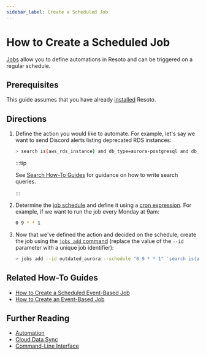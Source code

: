 ```yaml
---
sidebar_label: Create a Scheduled Job
---
```


# How to Create a Scheduled Job

[Jobs](../../concepts/automation/index.md) allow you to define automations in Resoto and can be triggered on a regular schedule.

## Prerequisites

This guide assumes that you have already [installed](../../getting-started/install-resoto/index.md) Resoto.

## Directions

1. Define the action you would like to automate. For example, let's say we want to send Discord alerts listing deprecated RDS instances:

   ```bash
   > search is(aws_rds_instance) and db_type=aurora-postgresql and db_version~11 | discord title="Outdated Aurora databases found." message="This version is outdated and should be migrated!"
   ```

   :::tip

   See [Search How-To Guides](../search/index.md) for guidance on how to write search queries.

   :::

2. Determine the [job schedule](../../concepts/automation/index.md#schedule-trigger) and define it using a [cron expression](https://crontab.guru). For example, if we want to run the job every Monday at 9am:

   ```bash
   0 9 * * 1
   ```

3. Now that we've defined the action and decided on the schedule, create the job using the [`jobs add` command](../../reference/cli/action-commands/jobs/add.md) (replace the value of the `--id` parameter with a unique job identifier):

   ```bash
   > jobs add --id outdated_aurora --schedule "0 9 * * 1" 'search is(aws_rds_instance) and db_type=aurora-postgresql and db_version~11 | discord title="Outdated Aurora databases found." message="This version is outdated and should be migrated!"'
   ```

## Related How-To Guides

- [How to Create a Scheduled Event-Based Job](./create-a-scheduled-event-based-job.md)
- [How to Create an Event-Based Job](./create-an-event-based-job.md)

## Further Reading

- [Automation](../../concepts/automation/index.md)
- [Cloud Data Sync](../../concepts/cloud-data-sync/index.md)
- [Command-Line Interface](../../reference/cli/index.md)
